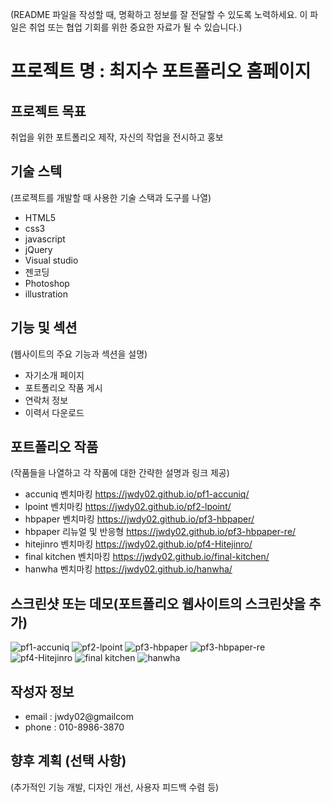 (README 파일을 작성할 때, 명확하고 정보를 잘 전달할 수 있도록 노력하세요. 이 파일은 취업 또는 협업 기회를 위한 중요한 자료가 될 수 있습니다.)
# 프로젝트 명 : 최지수 포트폴리오 홈페이지

## 프로젝트 목표
취업을 위한 포트폴리오 제작, 자신의 작업을 전시하고 홍보

## 기술 스텍
(프로젝트를 개발할 때 사용한 기술 스택과 도구를 나열)
- HTML5
- css3
- javascript
- jQuery
- Visual studio
- 젠코딩
- Photoshop
- illustration

## 기능 및 섹션
(웹사이트의 주요 기능과 섹션을 설명)
- 자기소개 페이지
- 포트폴리오 작품 게시
- 연락처 정보
- 이력서 다운로드 

## 포트폴리오 작품
(작품들을 나열하고 각 작품에 대한 간략한 설명과 링크 제공)
- accuniq 벤치마킹 https://jwdy02.github.io/pf1-accuniq/
- lpoint 벤치마킹 https://jwdy02.github.io/pf2-lpoint/
- hbpaper 벤치마킹 https://jwdy02.github.io/pf3-hbpaper/
- hbpaper 리뉴얼 및 반응형 https://jwdy02.github.io/pf3-hbpaper-re/
- hitejinro 벤치마킹 https://jwdy02.github.io/pf4-Hitejinro/
- final kitchen 벤치마킹 https://jwdy02.github.io/final-kitchen/
- hanwha 벤치마킹 https://jwdy02.github.io/hanwha/

## 스크린샷 또는 데모(포트폴리오 웹사이트의 스크린샷을 추가)
![pf1-accuniq](https://github.com/jwdy02/portfolio/assets/150096227/95e247dd-a603-451f-8f32-92a569626f9a)
![pf2-lpoint](https://github.com/jwdy02/portfolio/assets/150096227/459ac2c9-9935-4fa1-95be-dfb366a8d2e0)
![pf3-hbpaper](https://github.com/jwdy02/portfolio/assets/150096227/27805aec-3544-466a-8560-4d0b3d9c4a1b)
![pf3-hbpaper-re](https://github.com/jwdy02/portfolio/assets/150096227/92fd2aea-e3df-4eb6-b608-0648f882dd0c)
![pf4-Hitejinro](https://github.com/jwdy02/portfolio/assets/150096227/0aad2994-d3ff-46f6-ae24-1b1cfeb59092)
![final kitchen](https://github.com/jwdy02/portfolio/assets/150096227/a89391cc-e142-44a1-8ff7-47047d011dbf)
![hanwha](https://github.com/jwdy02/portfolio/assets/150096227/5491eeee-e8ed-485e-ba8c-eb8c2ccfac6b)

## 작성자 정보
- email : jwdy02@gmailcom
- phone : 010-8986-3870

## 향후 계획 (선택 사항)
(추가적인 기능 개발, 디자인 개선, 사용자 피드백 수렴 등)
